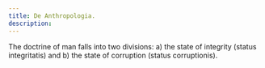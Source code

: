 ```yaml
---
title: De Anthropologia.
description: 
---
```


The doctrine of man falls into two divisions: a) the state of integrity (status integritatis) and b) the state of corruption (status corruptionis).

